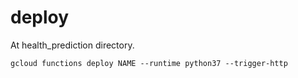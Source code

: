# deploy
At health_prediction directory.
```
gcloud functions deploy NAME --runtime python37 --trigger-http
```